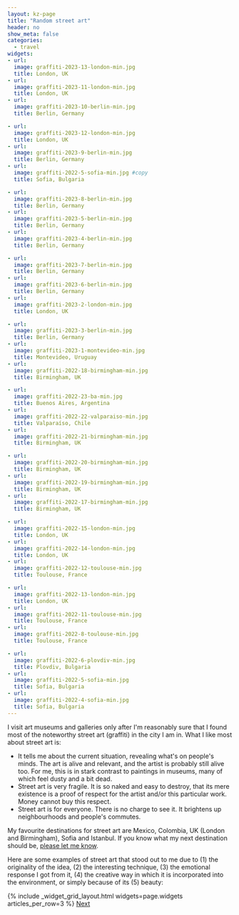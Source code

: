 ```yaml
---
layout: kz-page
title: "Random street art"
header: no
show_meta: false
categories:
  - travel
widgets:
- url:
  image: graffiti-2023-13-london-min.jpg
  title: London, UK
- url:
  image: graffiti-2023-11-london-min.jpg
  title: London, UK
- url:
  image: graffiti-2023-10-berlin-min.jpg
  title: Berlin, Germany

- url:
  image: graffiti-2023-12-london-min.jpg
  title: London, UK
- url:
  image: graffiti-2023-9-berlin-min.jpg
  title: Berlin, Germany
- url:
  image: graffiti-2022-5-sofia-min.jpg #copy
  title: Sofia, Bulgaria

- url:
  image: graffiti-2023-8-berlin-min.jpg
  title: Berlin, Germany
- url:
  image: graffiti-2023-5-berlin-min.jpg
  title: Berlin, Germany
- url:
  image: graffiti-2023-4-berlin-min.jpg
  title: Berlin, Germany

- url:
  image: graffiti-2023-7-berlin-min.jpg
  title: Berlin, Germany
- url:
  image: graffiti-2023-6-berlin-min.jpg
  title: Berlin, Germany
- url:
  image: graffiti-2023-2-london-min.jpg
  title: London, UK

- url:
  image: graffiti-2023-3-berlin-min.jpg
  title: Berlin, Germany
- url:
  image: graffiti-2023-1-montevideo-min.jpg
  title: Montevideo, Uruguay
- url:
  image: graffiti-2022-18-birmingham-min.jpg
  title: Birmingham, UK

- url:
  image: graffiti-2022-23-ba-min.jpg
  title: Buenos Aires, Argentina
- url:
  image: graffiti-2022-22-valparaiso-min.jpg
  title: Valparaíso, Chile
- url:
  image: graffiti-2022-21-birmingham-min.jpg
  title: Birmingham, UK

- url:
  image: graffiti-2022-20-birmingham-min.jpg
  title: Birmingham, UK
- url:
  image: graffiti-2022-19-birmingham-min.jpg
  title: Birmingham, UK
- url:
  image: graffiti-2022-17-birmingham-min.jpg
  title: Birmingham, UK

- url:
  image: graffiti-2022-15-london-min.jpg
  title: London, UK
- url:
  image: graffiti-2022-14-london-min.jpg
  title: London, UK
- url:
  image: graffiti-2022-12-toulouse-min.jpg
  title: Toulouse, France

- url:
  image: graffiti-2022-13-london-min.jpg
  title: London, UK
- url:
  image: graffiti-2022-11-toulouse-min.jpg
  title: Toulouse, France
- url:
  image: graffiti-2022-8-toulouse-min.jpg
  title: Toulouse, France

- url:
  image: graffiti-2022-6-plovdiv-min.jpg
  title: Plovdiv, Bulgaria
- url:
  image: graffiti-2022-5-sofia-min.jpg
  title: Sofia, Bulgaria
- url:
  image: graffiti-2022-4-sofia-min.jpg
  title: Sofia, Bulgaria
---
```


<!-- make size x900 -->

I visit art museums and galleries only after I'm reasonably sure that I found most of the noteworthy street art (graffiti) in the city I am in. 
What I like most about street art is:
* It tells me about the current situation, revealing what's on people's minds. The art is alive and relevant, and the artist is probably still alive too. For me, this is in stark contrast to paintings in museums, many of which feel dusty and a bit dead.
* Street art is very fragile. It is so naked and easy to destroy, that its mere existence is a proof of respect for the artist and/or this particular work. Money cannot buy this respect.
* Street art is for everyone. There is no charge to see it. It brightens up neighbourhoods and people's commutes. 

My favourite destinations for street art are Mexico, Colombia, UK (London and Birmingham), Sofia and Istanbul. If you know what my next destination should be, [please let me know](mailto:hello@karina.io).

Here are some examples of street art that stood out to me due to (1) the originality of the idea, (2) the interesting technique, (3) the emotional response I got from it, (4) the creative way in which it is incorporated into the environment, or simply because of its (5) beauty:

{% include _widget_grid_layout.html widgets=page.widgets articles_per_row=3 %}
<a class="button tiny radius" href="/travel/street-art-2/">Next<span class="icon-chevron-right"></span></a>
